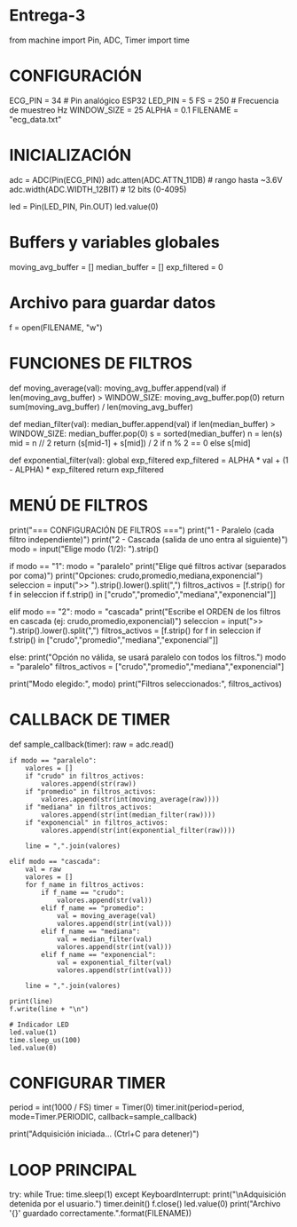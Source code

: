 # Entrega-3
from machine import Pin, ADC, Timer
import time
# CONFIGURACIÓN
ECG_PIN = 34   # Pin analógico ESP32
LED_PIN = 5
FS = 250       # Frecuencia de muestreo Hz
WINDOW_SIZE = 25
ALPHA = 0.1
FILENAME = "ecg_data.txt"
# INICIALIZACIÓN
adc = ADC(Pin(ECG_PIN))
adc.atten(ADC.ATTN_11DB)    # rango hasta ~3.6V
adc.width(ADC.WIDTH_12BIT)  # 12 bits (0-4095)

led = Pin(LED_PIN, Pin.OUT)
led.value(0)

# Buffers y variables globales
moving_avg_buffer = []
median_buffer = []
exp_filtered = 0

# Archivo para guardar datos
f = open(FILENAME, "w")


# FUNCIONES DE FILTROS

def moving_average(val):
    moving_avg_buffer.append(val)
    if len(moving_avg_buffer) > WINDOW_SIZE:
        moving_avg_buffer.pop(0)
    return sum(moving_avg_buffer) / len(moving_avg_buffer)

def median_filter(val):
    median_buffer.append(val)
    if len(median_buffer) > WINDOW_SIZE:
        median_buffer.pop(0)
    s = sorted(median_buffer)
    n = len(s)
    mid = n // 2
    return (s[mid-1] + s[mid]) / 2 if n % 2 == 0 else s[mid]

def exponential_filter(val):
    global exp_filtered
    exp_filtered = ALPHA * val + (1 - ALPHA) * exp_filtered
    return exp_filtered
# MENÚ DE FILTROS
print("=== CONFIGURACIÓN DE FILTROS ===")
print("1 - Paralelo (cada filtro independiente)")
print("2 - Cascada (salida de uno entra al siguiente)")
modo = input("Elige modo (1/2): ").strip()

if modo == "1":
    modo = "paralelo"
    print("Elige qué filtros activar (separados por coma)")
    print("Opciones: crudo,promedio,mediana,exponencial")
    seleccion = input(">> ").strip().lower().split(",")
    filtros_activos = [f.strip() for f in seleccion if f.strip() in ["crudo","promedio","mediana","exponencial"]]

elif modo == "2":
    modo = "cascada"
    print("Escribe el ORDEN de los filtros en cascada (ej: crudo,promedio,exponencial)")
    seleccion = input(">> ").strip().lower().split(",")
    filtros_activos = [f.strip() for f in seleccion if f.strip() in ["crudo","promedio","mediana","exponencial"]]

else:
    print("Opción no válida, se usará paralelo con todos los filtros.")
    modo = "paralelo"
    filtros_activos = ["crudo","promedio","mediana","exponencial"]

print("Modo elegido:", modo)
print("Filtros seleccionados:", filtros_activos)


# CALLBACK DE TIMER

def sample_callback(timer):
    raw = adc.read()

    if modo == "paralelo":
        valores = []
        if "crudo" in filtros_activos:
            valores.append(str(raw))
        if "promedio" in filtros_activos:
            valores.append(str(int(moving_average(raw))))
        if "mediana" in filtros_activos:
            valores.append(str(int(median_filter(raw))))
        if "exponencial" in filtros_activos:
            valores.append(str(int(exponential_filter(raw))))

        line = ",".join(valores)

    elif modo == "cascada":
        val = raw
        valores = []
        for f_name in filtros_activos:
            if f_name == "crudo":
                valores.append(str(val))
            elif f_name == "promedio":
                val = moving_average(val)
                valores.append(str(int(val)))
            elif f_name == "mediana":
                val = median_filter(val)
                valores.append(str(int(val)))
            elif f_name == "exponencial":
                val = exponential_filter(val)
                valores.append(str(int(val)))

        line = ",".join(valores)

    print(line)
    f.write(line + "\n")

    # Indicador LED
    led.value(1)
    time.sleep_us(100)
    led.value(0)

# CONFIGURAR TIMER

period = int(1000 / FS)
timer = Timer(0)
timer.init(period=period, mode=Timer.PERIODIC, callback=sample_callback)

print("Adquisición iniciada... (Ctrl+C para detener)")


# LOOP PRINCIPAL

try:
    while True:
        time.sleep(1)
except KeyboardInterrupt:
    print("\nAdquisición detenida por el usuario.")
    timer.deinit()
    f.close()
    led.value(0)
    print("Archivo '{}' guardado correctamente.".format(FILENAME))
